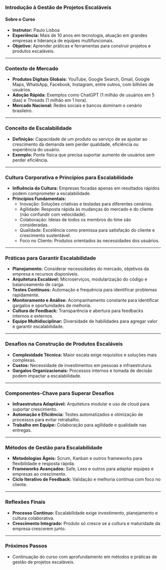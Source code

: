 ### Introdução à Gestão de Projetos Escaláveis

#### Sobre o Curso

- **Instrutor:** Paulo Lisboa
- **Experiência:** Mais de 10 anos em tecnologia, atuação em grandes empresas e liderança de equipes multifuncionais.
- **Objetivo:** Aprender práticas e ferramentas para construir projetos e produtos escaláveis.

---

### Contexto de Mercado

- **Produtos Digitais Globais:** YouTube, Google Search, Gmail, Google Maps, WhatsApp, Facebook, Instagram, entre outros, com bilhões de usuários.
- **Adoção Rápida:** Exemplos como ChatGPT (1 milhão de usuários em 5 dias) e Threads (1 milhão em 1 hora).
- **Mercado Nacional:** Redes sociais e bancos dominam o cenário brasileiro.

---

### Conceito de Escalabilidade

- **Definição:** Capacidade de um produto ou serviço de se ajustar ao crescimento da demanda sem perder qualidade, eficiência ou experiência do usuário.
- **Exemplo:** Ponte física que precisa suportar aumento de usuários sem perder eficiência.

---

### Cultura Corporativa e Princípios para Escalabilidade

- **Influência da Cultura:** Empresas focadas apenas em resultados rápidos podem comprometer a escalabilidade.
- **Princípios Fundamentais:**
  - Inovação: Soluções criativas e testadas para diferentes cenários.
  - Agilidade: Resposta rápida às mudanças do mercado e do cliente (não confundir com velocidade).
  - Colaboração: Ideias de todos os membros do time são consideradas.
  - Qualidade: Excelência como premissa para satisfação do cliente e crescimento sustentável.
  - Foco no Cliente: Produtos orientados às necessidades dos usuários.

---

### Práticas para Garantir Escalabilidade

- **Planejamento:** Considerar necessidades do mercado, objetivos da empresa e recursos disponíveis.
- **Arquitetura Escalável:** Microserviços, modularização do código e balanceamento de carga.
- **Testes Contínuos:** Automação e frequência para identificar problemas rapidamente.
- **Monitoramento e Análise:** Acompanhamento constante para identificar gargalos e oportunidades de melhoria.
- **Cultura de Feedback:** Transparência e abertura para feedbacks internos e externos.
- **Equipe Multidisciplinar:** Diversidade de habilidades para agregar valor e garantir escalabilidade.

---

### Desafios na Construção de Produtos Escaláveis

- **Complexidade Técnica:** Maior escala exige requisitos e soluções mais complexas.
- **Custos:** Necessidade de investimentos em pessoas e infraestrutura.
- **Gargalos Organizacionais:** Processos internos e tomada de decisão podem impactar a escalabilidade.

---

### Componentes-Chave para Superar Desafios

- **Infraestrutura Adaptável:** Arquitetura modular e uso de cloud para suportar crescimento.
- **Automação e Eficiência:** Testes automatizados e otimização de processos para evitar retrabalho.
- **Trabalho em Equipe:** Colaboração para agilidade e qualidade nas entregas.

---

### Métodos de Gestão para Escalabilidade

- **Metodologias Ágeis:** Scrum, Kanban e outros frameworks para flexibilidade e resposta rápida.
- **Frameworks Avançados:** Safe, Less e outros para adaptar equipes e empresas ao crescimento.
- **Ciclo Iterativo de Feedback:** Validação e melhoria contínua com foco no cliente.

---

### Reflexões Finais

- **Processo Contínuo:** Escalabilidade exige investimento, planejamento e cultura colaborativa.
- **Crescimento Integrado:** Produto só cresce se a cultura e maturidade da empresa crescerem junto.

---

### Próximos Passos

- Continuação do curso com aprofundamento em métodos e práticas de gestão de projetos escaláveis.
